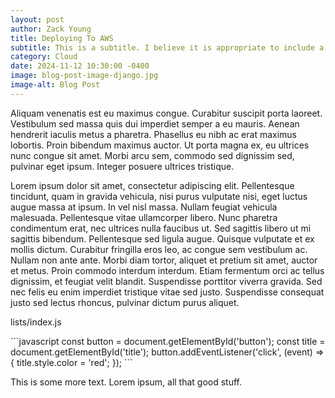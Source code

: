 ```yaml
---
layout: post
author: Zack Young
title: Deploying To AWS
subtitle: This is a subtitle. I believe it is appropriate to include a subtitle with every post.
category: Cloud
date: 2024-11-12 10:30:00 -0400
image: blog-post-image-django.jpg
image-alt: Blog Post
---
```

Aliquam venenatis est eu maximus congue. Curabitur suscipit porta
laoreet. Vestibulum sed massa quis dui imperdiet semper a eu mauris.
Aenean hendrerit iaculis metus a pharetra. Phasellus eu nibh ac erat
maximus lobortis. Proin bibendum maximus auctor. Ut porta magna ex, eu
ultrices nunc congue sit amet. Morbi arcu sem, commodo sed dignissim
sed, pulvinar eget ipsum. Integer posuere ultrices tristique.

Lorem ipsum dolor sit amet, consectetur adipiscing elit. Pellentesque
tincidunt, quam in gravida vehicula, nisi purus vulputate nisi, eget
luctus augue massa at ipsum. In vel nisl massa. Nullam feugiat vehicula
malesuada. Pellentesque vitae ullamcorper libero. Nunc pharetra
condimentum erat, nec ultrices nulla faucibus ut. Sed sagittis libero
ut mi sagittis bibendum. Pellentesque sed ligula augue. Quisque
vulputate et ex mollis dictum. Curabitur fringilla eros leo, ac congue
sem vestibulum ac. Nullam non ante ante. Morbi diam tortor, aliquet et
pretium sit amet, auctor et metus. Proin commodo interdum interdum.
Etiam fermentum orci ac tellus dignissim, et feugiat velit blandit.
Suspendisse porttitor viverra gravida. Sed nec felis eu enim imperdiet
tristique vitae sed justo. Suspendisse consequat justo sed lectus
rhoncus, pulvinar dictum purus aliquet.

<p class="filename fst-italic mb-0 text-secondary">lists/index.js</p>
```javascript
const button = document.getElementById('button');
const title = document.getElementById('title');
button.addEventListener('click', (event) => {
  title.style.color = 'red';
});
```

This is some more text. Lorem ipsum, all that good stuff.
